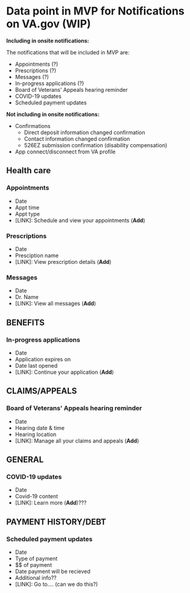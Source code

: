# Data point in MVP for Notifications on VA.gov (WIP)

**Including in onsite notifications:**

The notifications that will be included in MVP are:

- Appointments (?)
- Prescriptions (?)
- Messages (?)
- In-progress applications (?)
- Board of Veterans' Appeals hearing reminder
- COVID-19 updates
- Scheduled payment updates

**Not including in onsite notifications:**
- Confirmations 
  -  Direct deposit information changed confirmation
  -  Contact information changed confirmation
  -  526EZ submission confirmation (disability compensation)
- App connect/disconnect from VA profile

## Health care

### Appointments
- Date
- Appt time
- Appt type
- [LINK]: Schedule and view your appointments (**Add**)

### Prescriptions
- Date
- Presciption name
- [LINK]: View prescription details (**Add**)

### Messages
- Date
- Dr. Name
- [LINK]: View all messages (**Add**)

## BENEFITS

### In-progress applications
- Date
- Application expires on
- Date last opened
- [LINK]: Continue your application (**Add**)

## CLAIMS/APPEALS

### Board of Veterans' Appeals hearing reminder
- Date
- Hearing date & time
- Hearing location
- [LINK]: Manage all your claims and appeals (**Add**)

## GENERAL

### COVID-19 updates
- Date
- Covid-19 content
- [LINK]: Learn more (**Add**)???

## PAYMENT HISTORY/DEBT

### Scheduled payment updates 
- Date
- Type of payment
- $$ of payment
- Date payment will be recieved
- Additional info??
- [LINK]: Go to.... (can we do this?)
